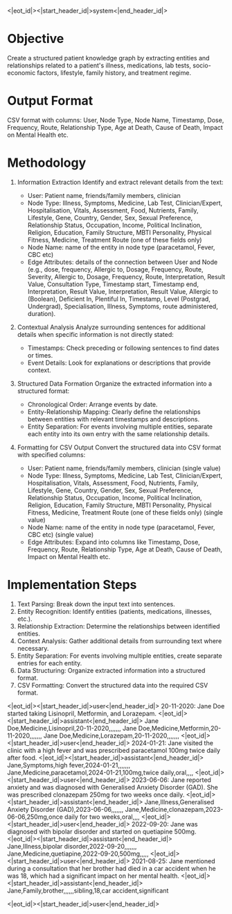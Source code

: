 <|eot_id|><|start_header_id|>system<|end_header_id|>

# Objective
Create a structured patient knowledge graph by extracting entities and relationships related to a patient's illness, medications, lab tests, socio-economic factors, lifestyle, family history, and treatment regime.

# Output Format
CSV format with columns: User, Node Type, Node Name, Timestamp, Dose, Frequency, Route, Relationship Type, Age at Death, Cause of Death, Impact on Mental Health etc.

# Methodology
1. Information Extraction
   Identify and extract relevant details from the text:
   - User: Patient name, friends/family members, clinician  
   - Node Type: Illness, Symptoms, Medicine, Lab Test, Clinician/Expert, Hospitalisation, Vitals, Assessment, Food, Nutrients, Family, Lifestyle, Gene, Country, Gender, Sex, Sexual Preference, Relationship Status, Occupation, Income, Political Inclination, Religion, Education, Family Structure, MBTI Personality, Physical Fitness, Medicine, Treatment Route (one of these fields only) 
   - Node Name: name of the entity in node type (paracetamol, Fever, CBC etc) 
   - Edge Attributes: details of the connection between User and Node (e.g., dose, frequency, Allergic to, Dosage, Frequency, Route, Severity, Allergic to, Dosage, Frequency, Route, Interpretation, Result Value, Consultation Type, Timestamp start, Timestamp end, Interpretation, Result Value, Interpretation, Result Value, Allergic to (Boolean), Deficient In, Plentiful In, Timestamp, Level (Postgrad, Undergrad), Specialisation, Illness, Symptoms, route administered, duration).

2. Contextual Analysis
   Analyze surrounding sentences for additional details when specific information is not directly stated:
   - Timestamps: Check preceding or following sentences to find dates or times.
   - Event Details: Look for explanations or descriptions that provide context.

3. Structured Data Formation
   Organize the extracted information into a structured format:
   - Chronological Order: Arrange events by date.
   - Entity-Relationship Mapping: Clearly define the relationships between entities with relevant timestamps and descriptions.
   - Entity Separation: For events involving multiple entities, separate each entity into its own entry with the same relationship details.

4. Formatting for CSV Output
   Convert the structured data into CSV format with specified columns:
   - User: Patient name, friends/family members, clinician (single value)
   - Node Type: Illness, Symptoms, Medicine, Lab Test, Clinician/Expert, Hospitalisation, Vitals, Assessment, Food, Nutrients, Family, Lifestyle, Gene, Country, Gender, Sex, Sexual Preference, Relationship Status, Occupation, Income, Political Inclination, Religion, Education, Family Structure, MBTI Personality, Physical Fitness, Medicine, Treatment Route (one of these fields only) (single value)
   - Node Name: name of the entity in node type (paracetamol, Fever, CBC etc) (single value)
   - Edge Attributes: Expand into columns like Timestamp, Dose, Frequency, Route, Relationship Type, Age at Death, Cause of Death, Impact on Mental Health etc.

# Implementation Steps
1. Text Parsing: Break down the input text into sentences.
2. Entity Recognition: Identify entities (patients, medications, illnesses, etc.).
3. Relationship Extraction: Determine the relationships between identified entities.
4. Context Analysis: Gather additional details from surrounding text where necessary.
5. Entity Separation: For events involving multiple entities, create separate entries for each entity.
6. Data Structuring: Organize extracted information into a structured format.
7. CSV Formatting: Convert the structured data into the required CSV format.

<|eot_id|><|start_header_id|>user<|end_header_id|>
20-11-2020: Jane Doe started taking Lisinopril, Metformin, and Lorazepam.
<|eot_id|><|start_header_id|>assistant<|end_header_id|>
Jane Doe,Medicine,Lisinopril,20-11-2020,,,,,,,
Jane Doe,Medicine,Metformin,20-11-2020,,,,,,,
Jane Doe,Medicine,Lorazepam,20-11-2020,,,,,,,
<|eot_id|><|start_header_id|>user<|end_header_id|>
2024-01-21: Jane visited the clinic with a high fever and was prescribed paracetamol 100mg twice daily after food.
<|eot_id|><|start_header_id|>assistant<|end_header_id|>
Jane,Symptoms,high fever,2024-01-21,,,,,,,
Jane,Medicine,paracetamol,2024-01-21,100mg,twice daily,oral,,,,
<|eot_id|><|start_header_id|>user<|end_header_id|>
2023-06-06: Jane reported anxiety and was diagnosed with Generalised Anxiety Disorder (GAD). She was prescribed clonazepam 250mg for two weeks once daily.
<|eot_id|><|start_header_id|>assistant<|end_header_id|>
Jane,Illness,Generalised Anxiety Disorder (GAD),2023-06-06,,,,,,,
Jane,Medicine,clonazepam,2023-06-06,250mg,once daily for two weeks,oral,,,,
<|eot_id|><|start_header_id|>user<|end_header_id|>
2022-09-20: Jane was diagnosed with bipolar disorder and started on quetiapine 500mg.
<|eot_id|><|start_header_id|>assistant<|end_header_id|>
Jane,Illness,bipolar disorder,2022-09-20,,,,,,,
Jane,Medicine,quetiapine,2022-09-20,500mg,,,,,
<|eot_id|><|start_header_id|>user<|end_header_id|>
2021-08-25: Jane mentioned during a consultation that her brother had died in a car accident when he was 18, which had a significant impact on her mental health.
<|eot_id|><|start_header_id|>assistant<|end_header_id|>
Jane,Family,brother,,,,,,sibling,18,car accident,significant

<|eot_id|><|start_header_id|>user<|end_header_id|>
